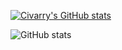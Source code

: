 <!-- Merko theme -->
<link href="https://github.com/civarry/merko/raw/main/merko.css" rel="stylesheet">

[![Civarry's GitHub stats](https://github-readme-stats.vercel.app/api/top-langs?username=civarry&hide=html&theme=merko&show_icons=true&layout=compact&langs_count=10&card_width=1000)](https://github.com/civarry/)

![GitHub stats](https://github-readme-stats.vercel.app/api?username=civarry&theme=merko&&show_icons=true&layout=compact&langs_count=10&card_width=1000)


<!---
civarry/civarry is a ✨ special ✨ repository because its `README.md` (this file) appears on your GitHub profile.
You can click the Preview link to take a look at your changes.
--->
